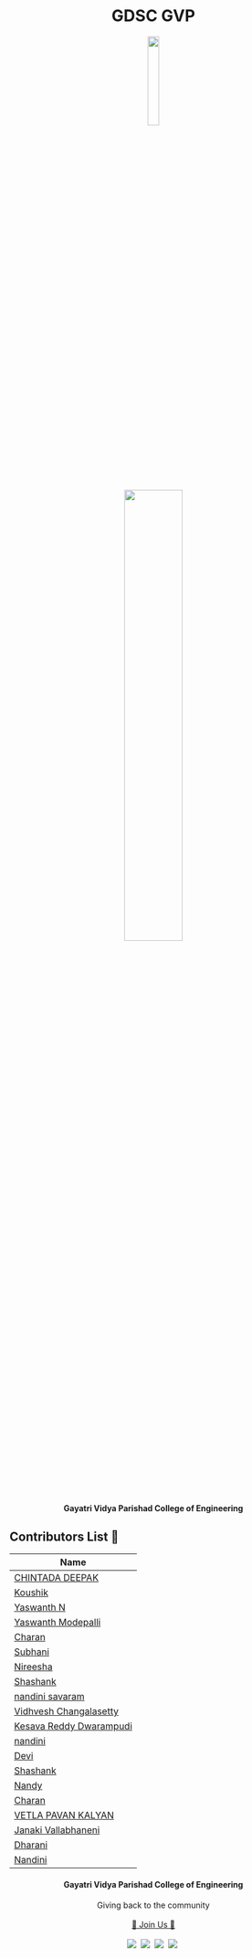 </p>
<h1 align="center">GDSC GVP</h1>

<p align="center"><img width="20%" src = "https://github.com/gdsc-gvp/.github/blob/main/profile/assets/gdsc-logo-animation.gif"></p>
<p align="center"><img width ="45%" src="https://github.com/gdsc-gvp/.github/blob/main/profile/assets/gdsc.png"></p> 
<h4 align="center">Gayatri Vidya Parishad College of Engineering</h4>

## Contributors List 💖

| Name |
|------|
|[CHINTADA DEEPAK](https://github.com/chintadadeepak)|
|[Koushik](https://github.com/koushik395)|
|[Yaswanth N](https://github.com/Yaswanthnilla)|
|[Yaswanth Modepalli](https://github.com/Yaswanth14)|
|[Charan](https://github.com/Sai-Charan-Bandari)|
|[Subhani](https://github.com/subhani-syed)|
|[Nireesha](https://github.com/Nireesha7979)|
|[Shashank](https://github.com/shashank2101/Git-Workshop-2022)|
|[nandini savaram](https://github.com/savaramnandini)|
|[Vidhvesh Changalasetty](https://github.com/vidhvesh)|
|[Kesava Reddy Dwarampudi](https://github.com/KesavaReddyD)|
|[nandini](https://github.com/savaramnandini)|
|[Devi](https://github.com/SatyaNagaDevi07)|
|[Shashank](https://github.com/shashank2101/Git-Workshop-2022)|
|[Nandy](https://github.com/savaramnandini)|
|[Charan](https://github.com/Sai-Charan-Bandari/Git-Workshop-2022)|
|[VETLA PAVAN KALYAN](https://github.com/v20131a4463) |
|[Janaki Vallabhaneni ](https://github.com/Janaki60)|
|[Dharani ](https://github.com/PolukondaDharani)|
|[Nandini ](https://github.com/savaramnandini)|


<h4 align="center">Gayatri Vidya Parishad College of Engineering</h4>


<p align="center">
  Giving back to the community
  <br><br>
  <a href="https://gdsc.community.dev/gayatri-vidya-parishad-college-of-engineering-visakhapatnam/">🚀 Join Us 🚀</a>
  <br> <br>
  <a href="https://discord.com/invite/NkkTXYShTy"><img src="https://img.icons8.com/office/30/000000/discord-logo.png"/></a>&nbsp;
  <a href="https://twitter.com/gdsc_gvp"><img src="https://img.icons8.com/office/30/000000/twitter.png"/></a>&nbsp;
  <a href="https://www.linkedin.com/company/gdsc-gvp"><img src="https://img.icons8.com/office/30/000000/linkedin.png"/></a>&nbsp;
   <a href="https://www.instagram.com/gdsc_gvp/"><img src="https://img.icons8.com/office/30/000000/instagram-new.png"/></a>&nbsp;
</p>
